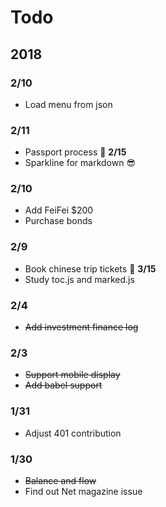 # Todo

## 2018

### 2/10

- Load menu from json

### 2/11

- Passport process :date: **2/15**
- Sparkline for markdown :sunglasses:


### 2/10

- Add FeiFei $200
- Purchase bonds 


### 2/9 

- Book chinese trip tickets :date: **3/15**
- Study toc.js and marked.js

### 2/4

- ~~Add investment finance log~~

### 2/3

- ~~Support mobile display~~
- ~~Add babel support~~

### 1/31

- Adjust 401 contribution 

### 1/30

- ~~Balance and flow~~
- Find out Net magazine issue
